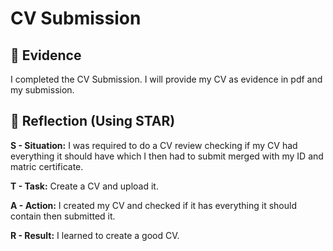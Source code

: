 # CV Submission

##  📄 Evidence
I completed the CV Submission. I will provide my CV as evidence in pdf and my submission.

## 🧠 Reflection (Using STAR)

**S - Situation:**
I was required to do a CV review checking if my CV had everything it should have which I then had to submit merged with my ID and matric certificate. 

**T - Task:**
Create a CV and upload it.

**A - Action:**
I created my CV and checked if it has everything it should contain then submitted it.

**R - Result:**
I learned to create a good CV.

